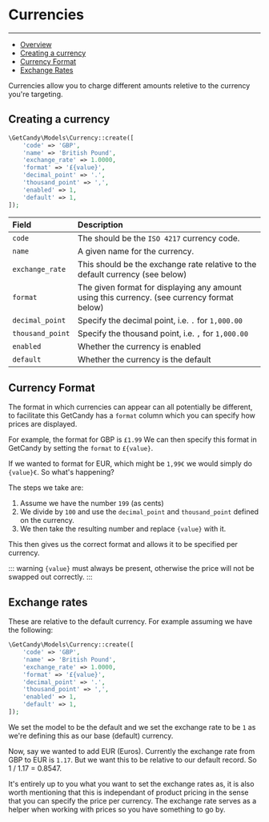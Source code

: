 # Currencies

---

- [Overview](#overview)
- [Creating a currency](#creating-a-currency)
- [Currency Format](#currency-format)
- [Exchange Rates](#exchange-rates)

Currencies allow you to charge different amounts reletive to the currency you're targeting.

<a name="creating-a-currency"></a>
## Creating a currency

```php
\GetCandy\Models\Currency::create([
    'code' => 'GBP',
    'name' => 'British Pound',
    'exchange_rate' => 1.0000,
    'format' => '£{value}',
    'decimal_point' => '.',
    'thousand_point' => ',',
    'enabled' => 1,
    'default' => 1,
]);
```

|Field|Description|
|:-|:-|
|`code`|The should be the `ISO 4217` currency code. |
|`name`|A given name for the currency.|
|`exchange_rate`|This should be the exchange rate relative to the default currency (see below)|
|`format`|The given format for displaying any amount using this currency. (see currency format below)|
|`decimal_point`|Specify the decimal point, i.e. `.` for `1,000.00`|
|`thousand_point`|Specify the thousand point, i.e. `,` for `1,000.00`|
|`enabled`|Whether the currency is enabled|
|`default`|Whether the currency is the default|

<a name="currency-format"></a>
## Currency Format

The format in which currencies can appear can all potentially be different, to facilitate this GetCandy has a `format` column which you can specify how prices are displayed.

For example, the format for GBP is `£1.99` We can then specify this format in GetCandy by setting the `format` to `£{value}`.

If we wanted to format for EUR, which might be `1,99€` we would simply do `{value}€`. So what's happening?

The steps we take are:

  1. Assume we have the number `199` (as cents)
  2. We divide by `100` and use the `decimal_point` and `thousand_point` defined on the currency.
  3. We then take the resulting number and replace `{value}` with it.

This then gives us the correct format and allows it to be specified per currency.

::: warning
`{value}` must always be present, otherwise the price will not be swapped out correctly.
:::

<a name="exchange-rates"></a>
## Exchange rates
These are relative to the default currency. For example assuming we have the following:

```php
\GetCandy\Models\Currency::create([
    'code' => 'GBP',
    'name' => 'British Pound',
    'exchange_rate' => 1.0000,
    'format' => '£{value}',
    'decimal_point' => '.',
    'thousand_point' => ',',
    'enabled' => 1,
    'default' => 1,
]);
```

We set the model to be the default and we set the exchange rate to be `1` as we're defining this as our base (default) currency.

Now, say we wanted to add EUR (Euros). Currently the exchange rate from GBP to EUR is `1.17`. But we want this to be relative to our default record. So 1 / 1.17 = 0.8547.

It's entirely up to you what you want to set the exchange rates as, it is also worth mentioning that this is independant of product pricing in the sense that you can specify the price per currency. The exchange rate serves as a helper when working with prices so you have something to go by.
